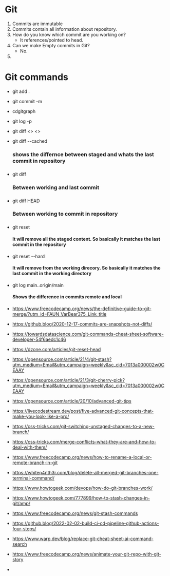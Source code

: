 <h1>Git</h1>

1. Commits are immutable
2. Commits contain all information about repository.
3. How do you know which commit are you working on?
   - It references/pointed to head.
4. Can we make Empty commits in Git?
   - No.
5.

<h1>Git commands</h1>

- git add .
- git commit -m <message>
- cdgitgraph
- git log -p
- git diff <> <>
- git diff --cached <h3> shows the differnce between staged and whats the last commit in repository <h3>
- git diff <h3> Between working and last commit <h3>
- git diff HEAD <h3> Between working to commit in repository <h3>
- git reset <h4> It will remove all the staged content. So basically it matches the last commit in the repository <h4>
- git reset --hard <h4> It will remove from the working direcory. So basically it matches the last commit in the working directory<h4>
- git log main..origin/main <h4> Shows the difference in commits remote and local <h4>

- https://www.freecodecamp.org/news/the-definitive-guide-to-git-merge/?utm_id=FAUN_VarBear375_Link_title

- https://github.blog/2020-12-17-commits-are-snapshots-not-diffs/

- https://towardsdatascience.com/git-commands-cheat-sheet-software-developer-54f6aedc1c46
- https://dzone.com/articles/git-reset-head
- https://opensource.com/article/21/4/git-stash?utm_medium=Email&utm_campaign=weekly&sc_cid=7013a000002w0CEAAY
- https://opensource.com/article/21/3/git-cherry-pick?utm_medium=Email&utm_campaign=weekly&sc_cid=7013a000002w0CEAAY
- https://opensource.com/article/20/10/advanced-git-tips
- https://livecodestream.dev/post/five-advanced-git-concepts-that-make-you-look-like-a-pro/
- https://css-tricks.com/git-switching-unstaged-changes-to-a-new-branch/
- https://css-tricks.com/merge-conflicts-what-they-are-and-how-to-deal-with-them/

- https://www.freecodecamp.org/news/how-to-rename-a-local-or-remote-branch-in-git
- https://whitep4nth3r.com/blog/delete-all-merged-git-branches-one-terminal-command/
- https://www.howtogeek.com/devops/how-do-git-branches-work/
- https://www.howtogeek.com/777899/how-to-stash-changes-in-git/amp/
- https://www.freecodecamp.org/news/git-stash-commands
- https://github.blog/2022-02-02-build-ci-cd-pipeline-github-actions-four-steps/
- https://www.warp.dev/blog/replace-git-cheat-sheet-ai-command-search
- https://www.freecodecamp.org/news/animate-your-git-repo-with-git-story
- 
